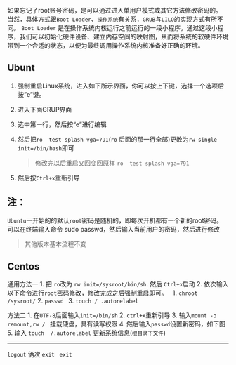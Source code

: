 如果忘记了root账号密码，是可以通过进入单用户模式或其它方法修改密码的。
当然，具体方式跟`Boot Loader`、`操作系统`有关系，`GRUB`与`LILO`的实现方式有所不同。
`Boot Loader` 是在操作系统内核运行之前运行的一段小程序。通过这段小程序，我们可以初始化硬件设备、建立内存空间的映射图，从而将系统的软硬件环境带到一个合适的状态，以便为最终调用操作系统内核准备好正确的环境。



Ubunt
----------------------

1. 强制重启Linux系统，进入如下所示界面，你可以按上下键，选择一个选项后按”e”键。 
2. 进入下面GRUP界面 

3. 选中第一行，然后按“e”进行编辑
4. 然后把`ro  test splash vga=791`(`ro` 后面的那一行全部)更改为`rw single  init=/bin/bash`即可
    > 修改完以后重启又回变回原样 `ro  test splash vga=791`
5. 然后按`Ctrl+x`重新引导 


## 注：
`Ubuntu`一开始的的默认`root`密码是随机的，即每次开机都有一个新的root密码。
可以在终端输入命令 sudo passwd，然后输入当前用户的密码，然后进行修改

> 其他版本基本流程不变

Centos
----------------------------------
通用方法一
    1. 把 `ro`改为 `rw init=/sysroot/bin/sh`. 然后 `Ctrl+x`启动
    2. 依次输入以下命令进行`root`密码修改，修改完成之后强制重启即可。  
        1. `chroot /sysroot/`
        2. `passwd `
        3. `touch / .autorelabel`


方法二
    1. 在`UTF-8`后面输入`init=/bin/sh` 
    2. `ctrl+x`重新引导
    3. 输入`mount -o remount,rw / ` 挂载硬盘，具有读写权限
    4. 然后输入`passwd`设置新密码，如下图
    5. 输入 `touch  /.autorelabel`  更新系统信息(`根目录下文件`)

-----
`logout`
俩次 `exit `
`exit`